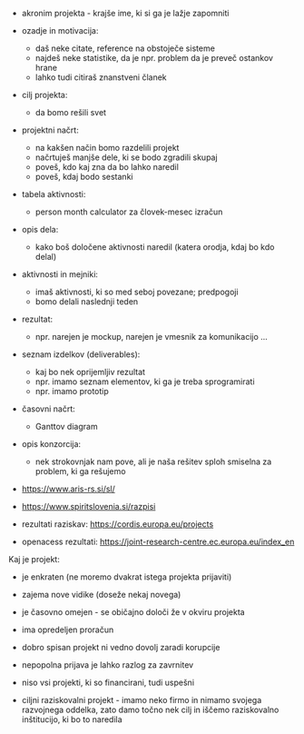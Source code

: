 - akronim projekta - krajše ime, ki si ga je lažje zapomniti
- ozadje in motivacija:
	- daš neke citate, reference na obstoječe sisteme
	- najdeš neke statistike, da je npr. problem da je preveč ostankov hrane
	- lahko tudi citiraš znanstveni članek
- cilj projekta:
	- da bomo rešili svet
- projektni načrt:
	- na kakšen način bomo razdelili projekt
	- načrtuješ manjše dele, ki se bodo zgradili skupaj
	- poveš, kdo kaj zna da bo lahko naredil
	- poveš, kdaj bodo sestanki
- tabela aktivnosti:
	- person month calculator za človek-mesec izračun
- opis dela:
	- kako boš določene aktivnosti naredil (katera orodja, kdaj bo kdo delal)
- aktivnosti in mejniki:
	- imaš aktivnosti, ki so med seboj povezane; predpogoji
	- bomo delali naslednji teden
- rezultat:
	- npr. narejen je mockup, narejen je vmesnik za komunikacijo ...
- seznam izdelkov (deliverables):
	- kaj bo nek oprijemljiv rezultat
	- npr. imamo seznam elementov, ki ga je treba sprogramirati
	- npr. imamo prototip
- časovni načrt:
	- Ganttov diagram
- opis konzorcija:
	- nek strokovnjak nam pove, ali je naša rešitev sploh smiselna za problem, ki ga rešujemo

- https://www.aris-rs.si/sl/
- https://www.spiritslovenia.si/razpisi
- rezultati raziskav: https://cordis.europa.eu/projects
- openacess rezultati: https://joint-research-centre.ec.europa.eu/index_en

Kaj je projekt:
- je enkraten (ne moremo dvakrat istega projekta prijaviti)
- zajema nove vidike (doseže nekaj novega)
- je časovno omejen - se običajno določi že v okviru projekta
- ima opredeljen proračun

- dobro spisan projekt ni vedno dovolj zaradi korupcije
- nepopolna prijava je lahko razlog za zavrnitev
- niso vsi projekti, ki so financirani, tudi uspešni
- ciljni raziskovalni projekt - imamo neko firmo in nimamo svojega razvojnega oddelka, zato damo točno nek cilj in iščemo raziskovalno inštitucijo, ki bo to naredila